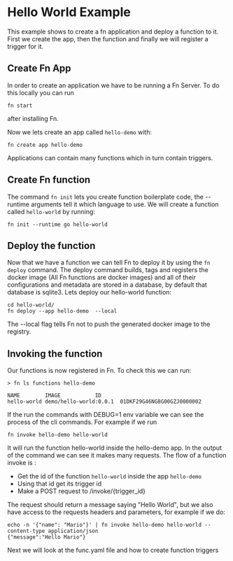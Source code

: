 # Hello World Example

This example shows to create a fn application and deploy a function to it.
First we create the app, then the function and finally we will register a trigger for it.

## Create Fn App
In order to create an application we have to be running a Fn Server. To do this locally you can run
```
fn start
```
after installing Fn.

Now we lets create an app called `hello-demo` with:

```
fn create app hello-demo
```

Applications can contain many functions which in turn contain triggers.

## Create Fn function

The command `fn init` lets you create function boilerplate code, the --runtime arguments tell it which language to use.
We will create a function called `hello-world` by running:

```
fn init --runtime go hello-world
```

## Deploy the function

Now that we have a function we can tell Fn to deploy it by using the `fn deploy` command. The deploy command builds, tags and registers the docker image (All Fn functions are docker images)
and all of their configurations and metadata are stored in a database, by default that database is sqlite3. Lets deploy our hello-world function:

```
cd hello-world/
fn deploy --app hello-demo  --local
```

The --local flag tells Fn not to push the generated docker image to the registry.

## Invoking the function

Our functions is now registered in Fn. To check this we can run:
```
> fn ls functions hello-demo

NAME		IMAGE			ID
hello-world	demo/hello-world:0.0.1	01DKF29G46NG8G00GZJ0000002
```

If the run the commands with DEBUG=1 env variable we can see the process of the cli commands.
For example if we run

```
fn invoke hello-demo hello-world
```

It will run the function hello-world inside the hello-demo app.
In the output of the command we can see it makes many requests. The flow of a function invoke is :

* Get the id of the function `hello-world` inside the app `hello-demo`
* Using that id get its trigger id
* Make a POST request to /invoke/{trigger_id}

The request should return a message saying "Hello World", but we also have access to the requests headers and parameters, for example if we do:

```
echo -n '{"name": "Mario"}' | fn invoke hello-demo hello-world --content-type application/json
{"message":"Hello Mario"}
```

Next we will look at the func.yaml file and how to create function triggers
